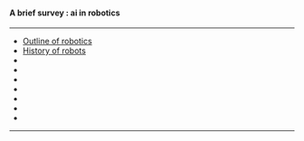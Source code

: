 #### A brief survey : ai in robotics


-----------

- [Outline of robotics](https://en.wikipedia.org/wiki/Outline_of_robotics)
- [History of robots](https://en.wikipedia.org/wiki/History_of_robots)
- []()
- []()
- []()
- []()
- []()
- []()
- []()

----------------------------
